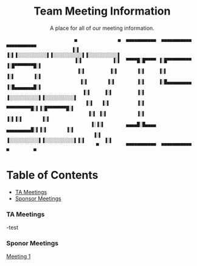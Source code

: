 
<h1 align="center">Team Meeting Information
</h1> 



<p align="center">A place for all of our meeting information.</p>


```
                         ▄               ▄  ▄▄▄▄▄▄▄▄▄▄▄  ▄▄▄▄▄▄▄▄▄▄▄  ▄▄▄▄▄▄▄▄▄▄▄ 
                        ▐░▌             ▐░▌▐░░░░░░░░░░░▌▐░░░░░░░░░░░▌▐░░░░░░░░░░░▌
                         ▐░▌           ▐░▌  ▀▀▀▀█░█▀▀▀▀ ▐░█▀▀▀▀▀▀▀▀▀ ▐░█▀▀▀▀▀▀▀█░▌
                          ▐░▌         ▐░▌       ▐░▌     ▐░▌          ▐░▌       ▐░▌
                           ▐░▌       ▐░▌        ▐░▌     ▐░█▄▄▄▄▄▄▄▄▄ ▐░█▄▄▄▄▄▄▄█░▌
                            ▐░▌     ▐░▌         ▐░▌     ▐░░░░░░░░░░░▌▐░░░░░░░░░░░▌
                             ▐░▌   ▐░▌          ▐░▌      ▀▀▀▀▀▀▀▀▀█░▌▐░█▀▀▀▀▀▀▀█░▌
                              ▐░▌ ▐░▌           ▐░▌               ▐░▌▐░▌       ▐░▌
                               ▐░▐░▌        ▄▄▄▄█░█▄▄▄▄  ▄▄▄▄▄▄▄▄▄█░▌▐░▌       ▐░▌
                                ▐░▌        ▐░░░░░░░░░░░▌▐░░░░░░░░░░░▌▐░▌       ▐░▌
                                 ▀          ▀▀▀▀▀▀▀▀▀▀▀  ▀▀▀▀▀▀▀▀▀▀▀  ▀         ▀ 
```


# Table of Contents
- [TA Meetings](#ta-meetings)
- [Sponsor Meetings](#sponsor-meetings)


### TA Meetings

-test

### Sponor Meetings

[Meeting 1](https://github.com/jacobhallberg/TeamVisaMeetings/blob/master/SponsorMeeting1.pdf)


